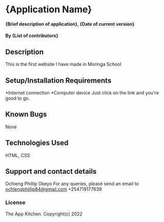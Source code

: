 # {Application Name}
#### {Brief description of application}, {Date of current version}
#### By **{List of contributors}**
## Description
This is the first website I have made in Moringa School
## Setup/Installation Requirements
*Internet connection
*Computer device
Just click on the link and you're good to go.

## Known Bugs
None
## Technologies Used
HTML, CSS
## Support and contact details
Ochieng Phillip Okeyo
For any queries, please send an email to ochiengphillip84@gmail.com
+254719177639
### License
The App Kitchen. Copyright(c) 2022 
